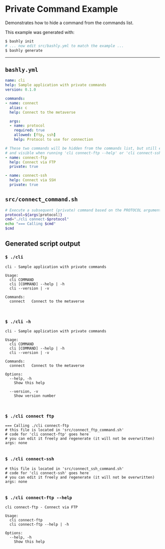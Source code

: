 # Private Command Example

Demonstrates how to hide a command from the commands list.

This example was generated with:

```bash
$ bashly init
# ... now edit src/bashly.yml to match the example ...
$ bashly generate
```

<!-- include: src/connect_command.sh -->

-----

## `bashly.yml`

```yaml
name: cli
help: Sample application with private commands
version: 0.1.0

commands:
- name: connect
  alias: c
  help: Connect to the metaverse

  args:
  - name: protocol
    required: true
    allowed: [ftp, ssh]
    help: Protocol to use for connection

# These two commands will be hidden from the commands list, but still executable
# and visible when running 'cli connect-ftp --help' or 'cli connect-ssh --help'
- name: connect-ftp
  help: Connect via FTP
  private: true

- name: connect-ssh
  help: Connect via SSH
  private: true
```

## `src/connect_command.sh`

```bash
# Execute a subsequent (private) command based on the PROTOCOL argument
protocol=${args[protocol]}
cmd="./cli connect-$protocol"
echo "=== Calling $cmd"
$cmd
```


## Generated script output

### `$ ./cli`

```shell
cli - Sample application with private commands

Usage:
  cli COMMAND
  cli [COMMAND] --help | -h
  cli --version | -v

Commands:
  connect   Connect to the metaverse



```

### `$ ./cli -h`

```shell
cli - Sample application with private commands

Usage:
  cli COMMAND
  cli [COMMAND] --help | -h
  cli --version | -v

Commands:
  connect   Connect to the metaverse

Options:
  --help, -h
    Show this help

  --version, -v
    Show version number



```

### `$ ./cli connect ftp`

```shell
=== Calling ./cli connect-ftp
# this file is located in 'src/connect_ftp_command.sh'
# code for 'cli connect-ftp' goes here
# you can edit it freely and regenerate (it will not be overwritten)
args: none


```

### `$ ./cli connect-ssh`

```shell
# this file is located in 'src/connect_ssh_command.sh'
# code for 'cli connect-ssh' goes here
# you can edit it freely and regenerate (it will not be overwritten)
args: none


```

### `$ ./cli connect-ftp --help`

```shell
cli connect-ftp - Connect via FTP

Usage:
  cli connect-ftp
  cli connect-ftp --help | -h

Options:
  --help, -h
    Show this help



```



